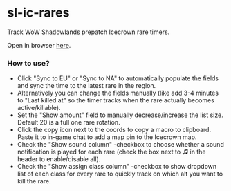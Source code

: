 # sl-ic-rares

Track WoW Shadowlands prepatch Icecrown rare timers.

Open in browser [here](https://bloodleh.github.io/sl-ic-rares/).

### How to use?

* Click "Sync to EU" or "Sync to NA" to automatically populate the fields and sync the time to the latest rare in the region.
* Alternatively you can change the fields manually (like add 3-4 minutes to "Last killed at" so the timer tracks when the rare actually becomes active/killable).
* Set the "Show amount" field to manually decrease/increase the list size. Default 20 is a full one rare rotation.
* Click the copy icon next to the coords to copy a macro to clipboard. Paste it to in-game chat to add a map pin to the Icecrown map.
* Check the "Show sound column" -checkbox to choose whether a sound notification is played for each rare (check the box next to ♫ in the header to enable/disable all).
* Check the "Show assign class column" -checkbox to show dropdown list of each class for every rare to quickly track on which alt you want to kill the rare.